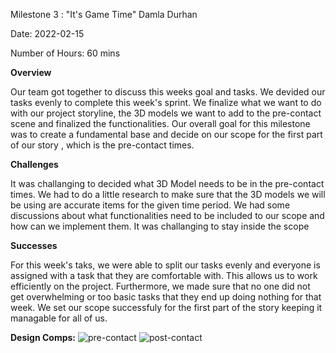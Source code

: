 Milestone 3 : "It's Game Time"
Damla Durhan

Date: 2022-02-15

Number of Hours: 60 mins

**Overview**

Our team got together to discuss this weeks goal and tasks. We devided our tasks evenly to complete this week's sprint. We finalize what we want to do with our project storyline, the 3D models we want to add to the pre-contact scene and finalized the functionalities. Our overall goal for this milestone was to create a fundamental base and decide on our scope for the first part of our story , which is the pre-contact times.

**Challenges**

It was challanging to decided what 3D Model needs to be in the pre-contact times. We had to do a little research to make sure that the 3D models we will be using are accurate items for the given time period. We had some discussions about what functionalities need to be included to our scope and how can we implement them. It was challanging to stay inside the scope

**Successes**

For this week's taks, we were able to split our tasks evenly and everyone is assigned with a task that they are comfortable with. This allows us to work efficiently
on the project. Furthermore, we made sure that no one did not get overwhelming or too basic tasks that they end up doing nothing for that week. We set our scope 
successfuly for the first part of the story keeping it managable for all of us.


**Design Comps:**
![pre-contact](https://user-images.githubusercontent.com/72809162/154177764-e7d4fc7b-2140-40c7-9b90-eb459e7ac876.png)
![post-contact](https://user-images.githubusercontent.com/72809162/154177959-ed8e6698-ea62-4031-a7ec-991a9d880002.png)

